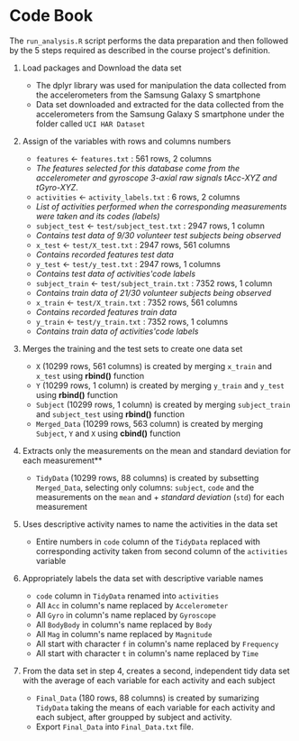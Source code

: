# Code Book

The `run_analysis.R` script performs the data preparation and then followed by the 5 steps required as described in the course project's definition.

1. Load packages and Download the data set
     + The dplyr library was used for manipulation the data collected from the accelerometers from the Samsung Galaxy S smartphone
     + Data set downloaded and extracted for the data collected from the accelerometers from the Samsung Galaxy S smartphone under the folder called `UCI HAR Dataset`

2.  Assign of the variables with rows and columns numbers 
     + `features` <- `features.txt` : 561 rows, 2 columns 
     + *The features selected for this database come from the accelerometer and gyroscope 3-axial raw signals tAcc-XYZ and tGyro-XYZ*.
     + `activities` <- `activity_labels.txt` : 6 rows, 2 columns 
     +  *List of activities performed when the corresponding measurements were taken and its codes (labels)*
     + `subject_test` <- `test/subject_test.txt` : 2947 rows, 1 column 
     + *Contains test data of 9/30 volunteer test subjects being observed*
     + `x_test` <- `test/X_test.txt` : 2947 rows, 561 columns 
     +  *Contains recorded features test data*
     + `y_test` <- `test/y_test.txt` : 2947 rows, 1 columns 
     +  *Contains test data of activities'code labels*
     +  `subject_train` <- `test/subject_train.txt` : 7352 rows, 1 column 
     +  *Contains train data of 21/30 volunteer subjects being observed*
     + `x_train` <- `test/X_train.txt` : 7352 rows, 561 columns
     +  *Contains recorded features train data*
     + `y_train` <- `test/y_train.txt` : 7352 rows, 1 columns 
     + *Contains train data of activities'code labels*
     
3. Merges the training and the test sets to create one data set
     + `X` (10299 rows, 561 columns) is created by merging `x_train` and `x_test` using **rbind()** function
     + `Y` (10299 rows, 1 column) is created by merging `y_train` and `y_test` using **rbind()** function
     + `Subject` (10299 rows, 1 column) is created by merging `subject_train` and `subject_test` using **rbind()** function
     + `Merged_Data` (10299 rows, 563 column) is created by merging `Subject`, `Y` and `X` using **cbind()** function
   
4. Extracts only the measurements on the mean and standard deviation for each measurement**
     + `TidyData` (10299 rows, 88 columns) is created by subsetting `Merged_Data`, selecting only columns: `subject`, `code` and the measurements on the `mean` and            + *standard deviation* (`std`) for each measurement

5. Uses descriptive activity names to name the activities in the data set
    + Entire numbers in `code` column of the `TidyData` replaced with corresponding activity taken from second column of the `activities` variable

6. Appropriately labels the data set with descriptive variable names
     + `code` column in `TidyData` renamed into `activities`
     + All `Acc` in column's name replaced by `Accelerometer`
     + All `Gyro` in column's name replaced by `Gyroscope`
     + All `BodyBody` in column's name replaced by `Body`
     + All `Mag` in column's name replaced by `Magnitude`
     + All start with character `f` in column's name replaced by `Frequency`
     + All start with character `t` in column's name replaced by `Time`

7. From the data set in step 4, creates a second, independent tidy data set with the average of each variable for each activity and each subject
     + `Final_Data` (180 rows, 88 columns) is created by sumarizing `TidyData` taking the means of each variable for each activity and each subject, after groupped by subject and activity.
     + Export `Final_Data` into `Final_Data.txt` file.
